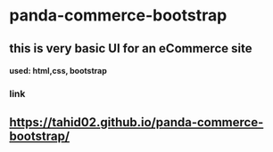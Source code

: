 # panda-commerce-bootstrap
## this is very basic UI for an eCommerce site
#### used: html,css, bootstrap
### link
## https://tahid02.github.io/panda-commerce-bootstrap/
